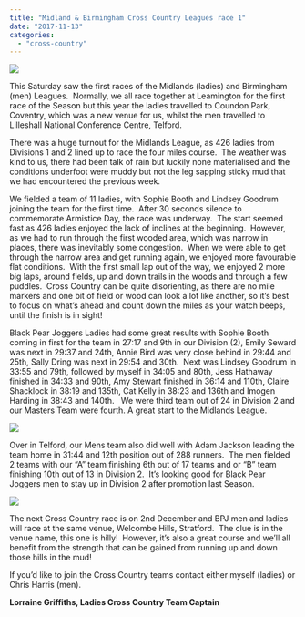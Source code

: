 ```yaml
---
title: "Midland & Birmingham Cross Country Leagues race 1"
date: "2017-11-13"
categories: 
  - "cross-country"
---
```


![](https://bpj.org.uk/wp-content/uploads/2017/11/Telford-795x447.jpg)

This Saturday saw the first races of the Midlands (ladies) and Birmingham (men) Leagues.  Normally, we all race together at Leamington for the first race of the Season but this year the ladies travelled to Coundon Park, Coventry, which was a new venue for us, whilst the men travelled to Lilleshall National Conference Centre, Telford.

There was a huge turnout for the Midlands League, as 426 ladies from Divisions 1 and 2 lined up to race the four miles course.  The weather was kind to us, there had been talk of rain but luckily none materialised and the conditions underfoot were muddy but not the leg sapping sticky mud that we had encountered the previous week.

We fielded a team of 11 ladies, with Sophie Booth and Lindsey Goodrum joining the team for the first time.  After 30 seconds silence to commemorate Armistice Day, the race was underway.  The start seemed fast as 426 ladies enjoyed the lack of inclines at the beginning.  However, as we had to run through the first wooded area, which was narrow in places, there was inevitably some congestion.  When we were able to get through the narrow area and get running again, we enjoyed more favourable flat conditions.  With the first small lap out of the way, we enjoyed 2 more big laps, around fields, up and down trails in the woods and through a few puddles.  Cross Country can be quite disorienting, as there are no mile markers and one bit of field or wood can look a lot like another, so it’s best to focus on what’s ahead and count down the miles as your watch beeps, until the finish is in sight!

Black Pear Joggers Ladies had some great results with Sophie Booth coming in first for the team in 27:17 and 9th in our Division (2), Emily Seward was next in 29:37 and 24th, Annie Bird was very close behind in 29:44 and 25th, Sally Dring was next in 29:54 and 30th.  Next was Lindsey Goodrum in 33:55 and 79th, followed by myself in 34:05 and 80th, Jess Hathaway finished in 34:33 and 90th, Amy Stewart finished in 36:14 and 110th, Claire Shacklock in 38:19 and 135th, Cat Kelly in 38:23 and 136th and Imogen Harding in 38:43 and 140th.   We were third team out of 24 in Division 2 and our Masters Team were fourth. A great start to the Midlands League.

![](https://bpj.org.uk/wp-content/uploads/2017/11/Telford-Mens-Team-795x447.jpg)

Over in Telford, our Mens team also did well with Adam Jackson leading the team home in 31:44 and 12th position out of 288 runners.  The men fielded 2 teams with our “A” team finishing 6th out of 17 teams and or “B” team finishing 10th out of 13 in Division 2.  It’s looking good for Black Pear Joggers men to stay up in Division 2 after promotion last Season.

![](https://bpj.org.uk/wp-content/uploads/2017/11/Adam-and-Toby-Telford-795x447.jpg)

The next Cross Country race is on 2nd December and BPJ men and ladies will race at the same venue, Welcombe Hills, Stratford.  The clue is in the venue name, this one is hilly!  However, it’s also a great course and we’ll all benefit from the strength that can be gained from running up and down those hills in the mud!

If you’d like to join the Cross Country teams contact either myself (ladies) or Chris Harris (men).

**Lorraine Griffiths, Ladies Cross Country Team Captain**
